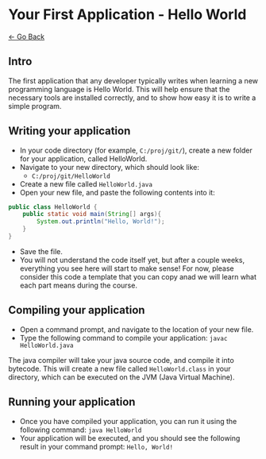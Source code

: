 # Your First Application - Hello World

[<- Go Back](../exercises.md)

## Intro

The first application that any developer typically writes when learning a new programming language is Hello World. This will help ensure that the necessary tools are installed correctly, and to show how easy it is to write a simple program.

## Writing your application

* In your code directory (for example, `C:/proj/git/`), create a new folder for your application, called HelloWorld.
* Navigate to your new directory, which should look like:
  * `C:/proj/git/HelloWorld`
* Create a new file called `HelloWorld.java`
* Open your new file, and paste the following contents into it:
```java
public class HelloWorld {
	public static void main(String[] args){
		System.out.println("Hello, World!");
	}
}
```
* Save the file.
* You will not understand the code itself yet, but after a couple weeks, everything you see here will start to make sense! For now, please consider this code a template that you can copy anad we will learn what each part means during the course.

## Compiling your application

* Open a command prompt, and navigate to the location of your new file.
* Type the following command to compile your application:
`javac HelloWorld.java`

The java compiler will take your java source code, and compile it into bytecode. This will create a new file called `HelloWorld.class` in your directory, which can be executed on the JVM (Java Virtual Machine).


## Running your application

* Once you have compiled your application, you can run it using the following command:
`java HelloWorld`
* Your application will be executed, and you should see the following result in your command prompt:
`Hello, World!`